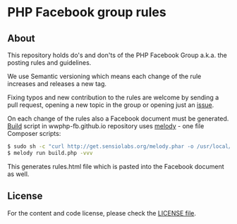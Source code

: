 # PHP Facebook group rules

## About

This repository holds do's and don'ts of the PHP Facebook Group a.k.a. the
posting rules and guidelines.

We use Semantic versioning which means each change of the rule increases
and releases a new tag.

Fixing typos and new contribution to the rules are welcome by sending a pull request,
opening a new topic in the group or opening just an [issue][issues].

On each change of the rules also a Facebook document must be generated. [Build][build] script in wwphp-fb.github.io repository uses
[melody][melody] - one file Composer scripts:

```bash
$ sudo sh -c "curl http://get.sensiolabs.org/melody.phar -o /usr/local/bin/melody && chmod a+x /usr/local/bin/melody"
$ melody run build.php -vvv
```

This generates rules.html file which is pasted into the Facebook document as well.

## License

For the content and code license, please check the [LICENSE file][license].

[issues]: https://github.com/wwphp-fb/group-rules/issues
[build]: https://github.com/wwphp-fb/wwphp-fb.github.io/blob/master/build.php
[melody]: http://melody.sensiolabs.org/
[license]: LICENSE
